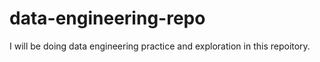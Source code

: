 # data-engineering-repo
I will be doing data engineering practice and exploration in this repoitory.
